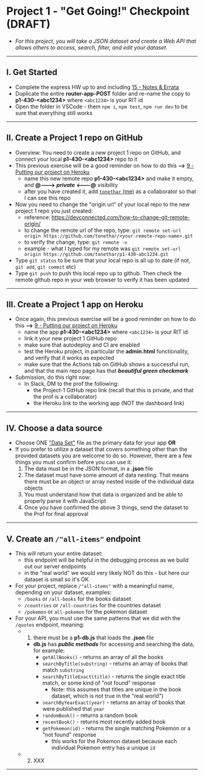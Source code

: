 # Project 1 - "Get Going!" Checkpoint (DRAFT)

- *For this project, you will take a JSON dataset and create a Web API that allows others to access, search, filter, and edit your dataset.*

---

## I. Get Started
- Complete the express HW up to and including [15 - Notes & Errata](../exercises/15-notes-and-errata.md)
- Duplicate the entire **router-app-POST** folder and re-name the copy to **p1-430-&lt;abc1234>** where `<abc1234>` is your RIT id
- Open the folder in VSCode - them `npm i`, `npm test`, `npm run dev` to be sure that everything still works

---

## II. Create a Project 1 repo on GitHub
- Overview: You need to create a new project 1 repo on GitHub, and connect your local **p1-430-&lt;abc1234>** repo to it
- This previous exercise will be a good reminder on how to do this **-->** [9 - Putting our project on Heroku](../exercises/9-putting-project-on-heroku.md)
  - name this new remote repo **p1-430-&lt;abc1234>** and make it empty, and **@--->** ***private*** **&lt;---@** visibility
  - after you have created it, add [`tonethar` (me)](https://github.com/tonethar) as a collaborator so that I can see this repo
- Now you need to change the "origin url" of your local repo to the new project 1 repo you just created:
  - reference: https://devconnected.com/how-to-change-git-remote-origin/
  - to change the remote url of the repo, type: `git remote set-url origin https://github.com/tonethar/<your-remote-repo-name>.git`
  - to verify the change, type: `git remote -v`
  - example - what I typed for my remote was `git remote set-url origin https://github.com/tonethar/p1-430-abc1234.git`
- Type `git status` to be sure that your local repo is all up to date (if not, `git add`, `git commit` etc)
- Type `git push` to push this local repo up to github. Then check the remote github repo in your web browser to verify it has been updated

---

## III. Create a Project 1 app on Heroku
- Once again, this previous exercise will be a good reminder on how to do this **-->** [9 - Putting our project on Heroku](../exercises/9-putting-project-on-heroku.md)
  - name the app **p1-430-&lt;abc1234>** where `<abc1234>` is your RIT id
  - link it your new project 1 GitHub repo
  - make sure that autodeploy and CI are enabled
  - test the Heroku project, in particular the **admin.html** functionality, and verify that it works as expected
  - make sure that the Actions tab on GitHub shows a successful run, and that the main repo page has that ***beautiful green checkmark***
- Submission, do this right now:
  - In Slack, DM to the prof the following:
    - the Project-1 GitHub repo link (recall that this is private, and that the prof is a collaborator)
    - the Heroku link to the working app (NOT the dashboard link)

---

## IV. Choose a data source

- Choose ONE ["Data Set"](project-1.md#ii-files) file as the primary data for your app **OR**
- If you prefer to utilize a dataset that covers something other than the provided datasets you are welcome to do so. However, there are a few things you must confirm before you can use it:
    1. The data must be in the JSON format, in a **.json** file
    2. The dataset must have some amount of data nesting. That means there must be an object or array nested inside of the individual data objects
    3. You must understand how that data is organized and be able to properly parse it with JavaScript
    4. Once you have confirmed the above 3 things, send the dataset to the Prof for final approval

---

## V. Create an  `/"all-items"` endpoint
- This will return your entire dataset:
  - this endpoint will be helpful in the debugging process as we build out our server endpoints
  - in the "real world" we would very likely NOT do this - but here our dataset is small so it's OK
- For your project, replace `/"all-items"` with a meaningful name, depending on your dataset, examples:
  - `/books` or `/all-books` for the books dataset
  - `/countries` or `/all-countries` for the countries dataset
  - `/pokemon` or `all-pokemon` for the pokemon dataset
- For your API, you must use the same patterns that we did with the `/quotes` endpoint, meaning:
  - 1. there must be a **p1-db.js** that loads the **.json** file
    - **db.js** has ***public methods*** for accessing and searching the data, for example:
      - `getAllBooks()` - returns an array of all the books
      - `searchByTitle(substring)` - returns an array of books that match `substring`
      - `searchByTitleExact(title)` - returns the single exact title match, or some kind of "not found" response
        - Note: this assumes that titles are unique in the book dataset, which is not true in the "real world")
      - `searchByYearExact(year)` - returns an array of books that were published that `year`
      - `randomBook()` - returns a random book
      - `recentBook()` - returns most recently added book
      - `getPokemon(id)` - returns the single matching Pokemon or a "not found" response
        - this works for the Pokemon dataset because each individual Pokemon entry has a unique `id`
  - 2. XXX
 
---
